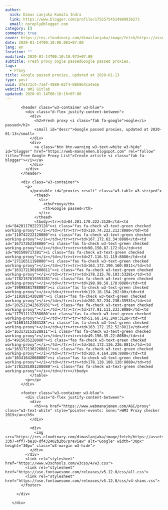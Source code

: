 ```yaml
---
author:
  nick: Dimas Lanjaka Kumala Indra
  link: https://www.blogger.com/profile/17555754514989936273
  email: noreply@blogger.com
category: []
comments: true
cover: https://res.cloudinary.com/dimaslanjaka/image/fetch/https://assets.materialup.com/uploads/82eae29e-33b7-4ff7-be10-df432402b2b6/preview
date: 2020-01-14T00:10:00.001+07:00
lang: en
location: ""
modified: 2020-01-14T00:10:18.973+07:00
subtitle: Fresh proxy oogle passedGoogle passed proxies,
tags:
  - Proxy
title: Google passed proxies, updated at 2020-01-13
type: post
uuid: dfe171c4-73ef-4888-82f4-08b964ca4e16
webtitle: WMI Gitlab
updated: 2020-01-14T00:10:18+07:00
---
```


<div id="proxy_result_wrapper">
         <div class="w3-card-4">

           <header class="w3-container w3-blue">
             <div class="d-flex justify-content-between">
               <div>
                 <h2>Fresh proxy <i class="fab fa-google">oogle</i> passed</h2>
                 <small id="descr">Google passed proxies, updated at 2020-01-13</small>
               </div>
               <div>
                 <a class="btn btn-warning w3-text-white w3-hide" id="blogger" href="https://web-manajemen.blogspot.com" rel="follow" title="Free Google Proxy List">Create article <i class="fab fa-blogger"></i></a>
               </div>
             </div>
           </header>

           <div class="w3-container">
             <p>
               </p><table id="proxies_result" class="w3-table w3-striped">
                 <thead>
                   <tr>
                     <th>Proxy</th>
                     <th>Google passed</th>
                   </tr>
                 </thead>
                 <tbody><tr><td>84.201.170.222:3128</td><td id="842011702223128"><i class="fas fa-check w3-text-green checked working-proxy"></i></td></tr><tr><td>110.74.222.212:8080</td><td id="110742222128080"><i class="fas fa-check w3-text-green checked working-proxy"></i></td></tr><tr><td>167.172.62.34:8080</td><td id="16717262348080"><i class="fas fa-check w3-text-green checked working-proxy"></i></td></tr><tr><td>90.150.87.172:81</td><td id="901508717281"><i class="fas fa-check w3-text-green checked working-proxy"></i></td></tr><tr><td>27.116.51.119:8080</td><td id="27116511198080"><i class="fas fa-check w3-text-green checked working-proxy"></i></td></tr><tr><td>163.172.190.160:8811</td><td id="1631721901608811"><i class="fas fa-check w3-text-green checked working-proxy"></i></td></tr><tr><td>178.215.76.193:53281</td><td id="1782157619353281"><i class="fas fa-check w3-text-green checked working-proxy"></i></td></tr><tr><td>198.98.58.178:8080</td><td id="19898581788080"><i class="fas fa-check w3-text-green checked working-proxy"></i></td></tr><tr><td>119.18.154.202:80</td><td id="1191815420280"><i class="fas fa-check w3-text-green checked working-proxy"></i></td></tr><tr><td>202.52.234.236:35931</td><td id="2025223423635931"><i class="fas fa-check w3-text-green checked working-proxy"></i></td></tr><tr><td>177.91.111.233:8080</td><td id="177911112338080"><i class="fas fa-check w3-text-green checked working-proxy"></i></td></tr><tr><td>51.68.141.240:3128</td><td id="51681412403128"><i class="fas fa-check w3-text-green checked working-proxy"></i></td></tr><tr><td>163.172.152.52:8811</td><td id="163172152528811"><i class="fas fa-check w3-text-green checked working-proxy"></i></td></tr><tr><td>49.156.35.22:8080</td><td id="4915635228080"><i class="fas fa-check w3-text-green checked working-proxy"></i></td></tr><tr><td>163.172.136.226:8811</td><td id="1631721362268811"><i class="fas fa-check w3-text-green checked working-proxy"></i></td></tr><tr><td>103.4.164.206:8080</td><td id="10341642068080"><i class="fas fa-check w3-text-green checked working-proxy"></i></td></tr><tr><td>178.128.108.120:8080</td><td id="1781281081208080"><i class="fas fa-check w3-text-green checked working-proxy"></i></td></tr></tbody>
               </table>
             <p></p>
           </div>

           <footer class="w3-container w3-blue">
             <div class="d-flex justify-content-between">
               <div>
                 <h5><a href="https://www.webmanajemen.com/AGC/proxy" class="w3-text-white" style="pointer-events: none;">WMI Proxy checker 2019</a></h5>
               </div>

               <div>
                 <img src="https://res.cloudinary.com/dimaslanjaka/image/fetch/https://assets.materialup.com/uploads/82eae29e-33b7-4ff7-be10-df432402b2b6/preview" alt="Google" width="30px" height="30px" class="w3-margin w3-hide">
               </div>
             </div>
             <link rel="stylesheet" href="https://www.w3schools.com/w3css/4/w3.css">
             <link rel="stylesheet" href="https://use.fontawesome.com/releases/v5.12.0/css/all.css">
             <link rel="stylesheet" href="https://use.fontawesome.com/releases/v5.12.0/css/v4-shims.css">
           </footer>

         </div>

       </div>
<script>document.querySelectorAll("pre,code");

  pretext.forEach(function (el) {
    el.classList.toggle("notranslate", true);
  });</script>